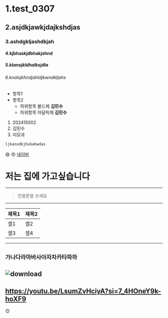 # 1.test_0307
## 2.asjdkjawkjdajkshdjas
### 3.ashdgkljashdkjah
#### 4.kjbhaskjdbhakjshnd
##### 5.klansjkldhalksjdla
###### 6.knalsjkhndjahldjkwndkljahs
- 항목1
- 항목2
  - 하위항목 볼드체 **김민수**
  - 하위항목 아댤릭체 **김민수**
1. 202415002
2. 김민수
3. 미모과
```bash
ljkansdkjhukahwdas
```
😄
😠
[네이버](http://www.naver.com)
# 저는 집에 가고싶습니다
---
> 인용문을 쓰세요
---
| 제목1 | 제목2 |
| -----|-------|
| 셀1  |  셀2  |
| 셀3  | 셀4  |
---
`가나다라마바사아자차카타파하`
---
![download](https://github.com/minsoo3102/test_0307/assets/159438834/129f3f12-6509-47da-b07f-83bda85aa519)
---
https://youtu.be/LsumZvHciyA?si=7_4HOneY9k-hoXF9
---
😊

